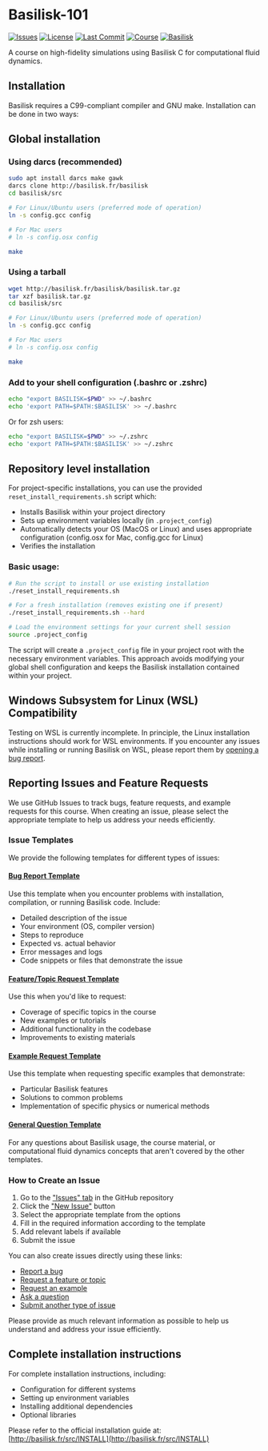 # Basilisk-101

[![Issues](https://img.shields.io/github/issues/comphy-lab/Basilisk-101)](https://github.com/comphy-lab/Basilisk-101/issues)
[![License](https://img.shields.io/github/license/comphy-lab/Basilisk-101)](https://github.com/comphy-lab/Basilisk-101/blob/main/LICENSE)
[![Last Commit](https://img.shields.io/github/last-commit/comphy-lab/Basilisk-101)](https://github.com/comphy-lab/Basilisk-101/commits/main)
[![Course](https://img.shields.io/badge/Course-March%202025-blue)](https://comphy-lab.org/teaching/basilisk-101)
[![Basilisk](https://img.shields.io/badge/Basilisk-Compatible-green)](http://basilisk.fr/)

A course on high-fidelity simulations using Basilisk C for computational fluid dynamics.

## Installation

Basilisk requires a C99-compliant compiler and GNU make. Installation can be done in two ways:

## Global installation

### Using darcs (recommended)
```bash
sudo apt install darcs make gawk
darcs clone http://basilisk.fr/basilisk
cd basilisk/src

# For Linux/Ubuntu users (preferred mode of operation)
ln -s config.gcc config

# For Mac users
# ln -s config.osx config

make
```

### Using a tarball
```bash
wget http://basilisk.fr/basilisk/basilisk.tar.gz
tar xzf basilisk.tar.gz
cd basilisk/src

# For Linux/Ubuntu users (preferred mode of operation)
ln -s config.gcc config

# For Mac users
# ln -s config.osx config

make
```

### Add to your shell configuration (.bashrc or .zshrc)
```bash
echo "export BASILISK=$PWD" >> ~/.bashrc
echo 'export PATH=$PATH:$BASILISK' >> ~/.bashrc
```
Or for zsh users:
```bash
echo "export BASILISK=$PWD" >> ~/.zshrc
echo 'export PATH=$PATH:$BASILISK' >> ~/.zshrc
```

## Repository level installation

For project-specific installations, you can use the provided `reset_install_requirements.sh` script which:
- Installs Basilisk within your project directory
- Sets up environment variables locally (in `.project_config`)
- Automatically detects your OS (MacOS or Linux) and uses appropriate configuration (config.osx for Mac, config.gcc for Linux)
- Verifies the installation

### Basic usage:
```bash
# Run the script to install or use existing installation
./reset_install_requirements.sh

# For a fresh installation (removes existing one if present)
./reset_install_requirements.sh --hard

# Load the environment settings for your current shell session
source .project_config
```

The script will create a `.project_config` file in your project root with the necessary environment variables. This approach avoids modifying your global shell configuration and keeps the Basilisk installation contained within your project.

## Windows Subsystem for Linux (WSL) Compatibility

Testing on WSL is currently incomplete. In principle, the Linux installation instructions should work for WSL environments. If you encounter any issues while installing or running Basilisk on WSL, please report them by [opening a bug report](https://github.com/comphy-lab/Basilisk-101/issues/new?template=bug_report.md&labels=bug,wsl).

## Reporting Issues and Feature Requests

We use GitHub Issues to track bugs, feature requests, and example requests for this course. When creating an issue, please select the appropriate template to help us address your needs efficiently.

### Issue Templates

We provide the following templates for different types of issues:

#### [Bug Report Template](https://github.com/comphy-lab/Basilisk-101/issues/new?template=bug_report.md)
Use this template when you encounter problems with installation, compilation, or running Basilisk code. Include:
- Detailed description of the issue
- Your environment (OS, compiler version)
- Steps to reproduce
- Expected vs. actual behavior
- Error messages and logs
- Code snippets or files that demonstrate the issue

#### [Feature/Topic Request Template](https://github.com/comphy-lab/Basilisk-101/issues/new?template=feature_request.md)
Use this when you'd like to request:
- Coverage of specific topics in the course
- New examples or tutorials
- Additional functionality in the codebase
- Improvements to existing materials

#### [Example Request Template](https://github.com/comphy-lab/Basilisk-101/issues/new?template=example_request.md)
Use this template when requesting specific examples that demonstrate:
- Particular Basilisk features
- Solutions to common problems
- Implementation of specific physics or numerical methods

#### [General Question Template](https://github.com/comphy-lab/Basilisk-101/issues/new?template=general_question.md)
For any questions about Basilisk usage, the course material, or computational fluid dynamics concepts that aren't covered by the other templates.

### How to Create an Issue

1. Go to the ["Issues" tab](https://github.com/comphy-lab/Basilisk-101/issues) in the GitHub repository
2. Click the ["New Issue"](https://github.com/comphy-lab/Basilisk-101/issues/new/choose) button
3. Select the appropriate template from the options
4. Fill in the required information according to the template
5. Add relevant labels if available
6. Submit the issue

You can also create issues directly using these links:
- [Report a bug](https://github.com/comphy-lab/Basilisk-101/issues/new?template=bug_report.md)
- [Request a feature or topic](https://github.com/comphy-lab/Basilisk-101/issues/new?template=feature_request.md)
- [Request an example](https://github.com/comphy-lab/Basilisk-101/issues/new?template=example_request.md)
- [Ask a question](https://github.com/comphy-lab/Basilisk-101/issues/new?template=general_question.md)
- [Submit another type of issue](https://github.com/comphy-lab/Basilisk-101/issues/new?template=blank_issue.md)

Please provide as much relevant information as possible to help us understand and address your issue efficiently.

## Complete installation instructions
For complete installation instructions, including:
- Configuration for different systems
- Setting up environment variables
- Installing additional dependencies
- Optional libraries

Please refer to the official installation guide at:
[http://basilisk.fr/src/INSTALL](http://basilisk.fr/src/INSTALL)
